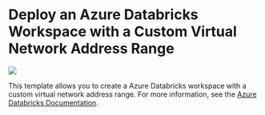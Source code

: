 # Deploy an Azure Databricks Workspace with a Custom Virtual Network Address Range

<a href="https://portal.azure.com/#create/Microsoft.Template/uri/https%3A%2F%2Fraw.githubusercontent.com%2Fjeffpang%2Fazure-quickstart-templates%2F101-databricks-workspace-with-custom-cidr%2F101-databricks-workspace-with-custom-cidr-dev-test%2Fazuredeploy.json" target="_blank">
    <img src="http://azuredeploy.net/deploybutton.png"/>
</a>

This template allows you to create a Azure Databricks workspace with a custom virtual network address range.
For more information, see the <a href="https://docs.microsoft.com/en-us/azure/azure-databricks/">Azure Databricks Documentation</a>.
